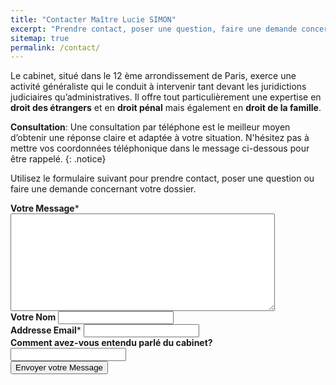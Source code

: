 ```yaml
---
title: "Contacter Maître Lucie SIMON"
excerpt: "Prendre contact, poser une question, faire une demande concernant votre dossier"
sitemap: true
permalink: /contact/
---
```


Le cabinet, situé dans le 12 ème arrondissement de Paris, exerce une activité généraliste qui le conduit à intervenir tant devant les juridictions judiciaires qu’administratives. 
Il offre tout particulièrement une expertise en **droit des étrangers** et en **droit pénal** mais également en **droit de la famille**.

**Consultation**: Une consultation par téléphone est le meilleur moyen d’obtenir une réponse claire et adaptée à votre situation.
N'hésitez pas à mettre vos coordonnées téléphonique dans le message ci-dessous pour être rappelé.
{: .notice}

Utilisez le formulaire suivant pour prendre contact, poser une question ou faire une demande concernant votre dossier. 

<form id="form1" name="form1" accept-charset="UTF-8" autocomplete="off" enctype="multipart/form-data" method="post" novalidate action="https://formspree.io/{{site.author.email}}">
  <div class="form-group">
    <label id="title1" for="Field1"><strong>Votre Message</strong><span id="req_1" class="req">*</span></label>
    <textarea id="Field1" name="message" spellcheck="true" rows="10" cols="50" required></textarea>
  </div>
  <div class="form-group">
    <label id="title7" for="Field7"><strong>Votre Nom</strong></label>
    <input id="Field7" name="nom" type="text" maxlength="255">
  </div>
  <div class="form-group">
    <label id="title2" for="Field2"><strong>Addresse Email</strong><span id="req_2" class="req">*</span></label>
    <input id="Field2" name="email" type="email" spellcheck="false" maxlength="255" required>
  </div>
  <div class="form-group">
    <label id="title10" for="Field10"><strong>Comment avez-vous entendu parlé du cabinet?</strong></label>
    <input id="Field10" name="come_from" type="text" maxlength="255">
  </div>
  <div class="form-group">
     <input type="hidden" name="_subject" value="Contact via Site Web"/>
    <button id="saveForm" name="saveForm" class="btn" type="submit">Envoyer votre Message</button>
  </div>
  <input type="hidden" name="_next" value="/thanks/"/>
</form>